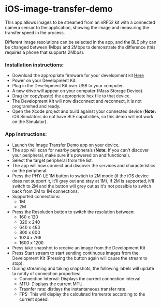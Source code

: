 # iOS-image-transfer-demo

This app allows images to be streamed from an nRF52 kit with a connected camera sensor to the application, showing the image and measuring the transfer speed in the process.

Different image resolutions can be selected in the app, and the BLE phy can be changed between 1Mbps and 2Mbps to demonstrate the difference (this requires a phone that supports 2Mbps).

### Installation instructions:

- Download the appropriate firmware for your development kit [Here](https://github.com/NordicPlayground/nrf52-ble-image-transfer-demo)
- Power on your Development Kit.
- Plug in the Development Kit over USB to your computer.
- A new drive will appear on your computer (Mass Storage Device).
- Drag (or copy/paste) the appropriate hex file to that device.
- The Development Kit will now disconnect and reconnect, it is not programmed and ready.
- Open the Xcode project and build against your connected device (**Note:** iOS Simulators do not have BLE capabilities, so this demo will not work on the Simulator).

### App instructions:

- Launch the Image Transfer Demo app on your device.
- The app will scan for nearby peripherals (**Note:** If you can't discover your peripheral, make sure it's powered on and functional).
- Select the target peripheral from the list.
- The app will now connect and discover the services and characteristics on the peripheral.
- Press the PHY: LE 1M button to switch to 2M mode (if the iOS device does not support it, it'll grey out and stay at 1M), if 2M is supported, it'll switch to 2M and the button will grey out as it's not possible to switch back from 2M to 1M connections.
- Supported connections:
  - 1M
  - 2M
- Press the Resolution button to switch the resolution between:
  - 160 x 120
  - 320 x 240
  - 640 x 480
  - 800 x 600
  - 1024 x 768
  - 1600 x 1200
- Press take snapshot to receive an image from the Development Kit
- Press Start stream to start sending continuous images from the Development Kit (Pressing the button again will cause the stream to stop).
- During streaming and taking snapshots, the following labels will update to notify of connection properties:
  - Connection Interval: Displays the current connection interval.
  - MTU: Displays the current MTU.
  - Trasnfer rate: distlays the instantaneous transfer rate.
  - FPS: This will display the calculated framerate according to the current speed.
